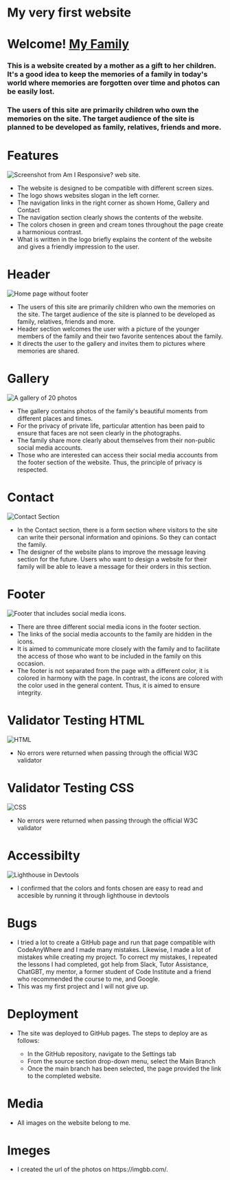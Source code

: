 # My very first website

# Welcome! [My Family](https://hayrunnisabagirkan.github.io/My-Family/)

### This is a website created by a mother as a gift to her children. It's a good idea to keep the memories of a family in today's world where memories are forgotten over time and photos can be easily lost.

### The users of this site are primarily children who own the memories on the site. The target audience of the site is planned to be developed as family, relatives, friends and more.

# Features

![Screenshot from Am I Responsive? web site.](https://i.ibb.co/zGNLZY1/responsive.png)

<ul>
<li>The website is designed to be compatible with different screen sizes.</li>
<li>The logo shows websites slogan in the left corner.</li>
<li>The navigation links in the right corner as shown Home, Gallery and Contact</li>
<li>The navigation section clearly shows the contents of the website.</li>
<li>The colors chosen in green and cream tones throughout the page create a harmonious contrast.</li>
<li>What is written in the logo briefly explains the content of the website and gives a friendly impression to the user.</li>
</ul>

# Header

![Home page without footer](https://i.ibb.co/hfYkwch/home-page.png)

<ul>
<li>The users of this site are primarily children who own the memories on the site. The target audience of the site is planned to be developed as family, relatives, friends and more.</li>
<li>Header section welcomes the user with a picture of the younger members of the family and their two favorite sentences about the family.</li>
<li>It directs the user to the gallery and invites them to pictures where memories are shared.</li>
</ul>

# Gallery

![A gallery of 20 photos](https://i.ibb.co/fHqrR2x/gallery.png)

<ul>
<li>The gallery contains photos of the family's beautiful moments from different places and times.</li>
<li>For the privacy of private life, particular attention has been paid to ensure that faces are not seen clearly in the photographs.</li>
<li>The family  share more clearly about themselves from their non-public social media accounts.</li>
<li>Those who are interested can access their social media accounts from the footer section of the website. Thus, the principle of privacy is respected.</li>
</ul>

# Contact

![Contact Section](https://i.ibb.co/RhCSRjL/contact.png)

<ul>
<li>In the Contact section, there is a form section where visitors to the site can write their personal information and opinions. So they can contact the family.</li>
<li>The designer of the website plans to improve the message leaving section for the future. Users who want to design a website for their family will be able to leave a message for their orders in this section.</li>
</ul>

# Footer

![Footer that includes social media icons.](https://i.ibb.co/4ZyXLDV/social-media.png)

<ul>
<li>There are three different social media icons in the footer section.</li>
<li>The links of the social media accounts to the family are hidden in the icons.</li>
<li>It is aimed to communicate more closely with the family and to facilitate the access of those who want to be included in the family on this occasion.</li>
<li>The footer is not separated from the page with a different color, it is colored in harmony with the page. In contrast, the icons are colored with the color used in the general content. Thus, it is aimed to ensure integrity.</li>
</ul>

# Validator Testing HTML

![HTML](https://i.ibb.co/KWvyxBG/html-validation.png)

<ul>
<li>No errors were returned when passing through the official W3C validator</li>
</ul>

# Validator Testing CSS

![CSS](https://i.ibb.co/C8vz209/css-validation.png)

<ul>
<li>No errors were returned when passing through the official W3C validator</li>
</ul>

# Accessibilty

![Lighthouse in Devtools](https://i.ibb.co/RYpqKLn/lighthouse-confirmation.png)

<ul>
<li>I confirmed that the colors and fonts chosen are easy to read and accesible by running it through lighthouse in devtools</li>
</ul>

# Bugs

<ul>
<li>I tried a lot to create a GitHub page and run that page compatible with CodeAnyWhere and I made many mistakes. Likewise, I made a lot of mistakes while creating my project. To correct my mistakes, I repeated the lessons I had completed, got help from Slack, Tutor Assistance, ChatGBT, my mentor, a former student of Code Institute and a friend who recommended the course to me, and Google.</li>
<li>This was my first project and I will not give up.</li>
</ul>

# Deployment

<ul>
<li>The site was deployed to GitHub pages. The steps to deploy are as follows:</li>
<ul>
<li>In the GitHub repository, navigate to the Settings tab</li>
<li>From the source section drop-down menu, select the Main Branch</li>
<li>Once the main branch has been selected, the page provided the link to the completed website.</li>
</ul>
</ul>

# Media

<ul>
<li>All images on the website belong to me.</li>
</ul>

# Imeges

<ul>
<li>I created the url of the photos on https://imgbb.com/.</li>
</ul>
